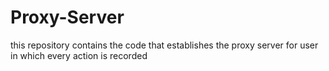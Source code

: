 # Proxy-Server
this repository contains the code that establishes the proxy server for user in which every action is recorded
